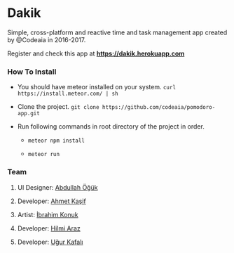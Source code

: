 # Dakik

Simple, cross-platform and reactive time and task management app created by @Codeaia in 2016-2017.

Register and check this app at **https://dakik.herokuapp.com**

### How To Install
* You should have meteor installed on your system. `curl https://install.meteor.com/ | sh`
* Clone the project. `git clone https://github.com/codeaia/pomodoro-app.git`
* Run following commands in root directory of the project in order.

  * `meteor npm install`

  * `meteor run`

### Team
1) UI Designer: [Abdullah Öğük](http://github.com/abdullahoguk)

2) Developer: [Ahmet Kaşif](http://github.com/ahmetkasif)

3) Artist: [İbrahim Konuk](http://github.com/iknk)

4) Developer: [Hilmi Araz](http://github.com/hilmi3x)

5) Developer: [Uğur Kafalı](http://github.com/raguer100)
